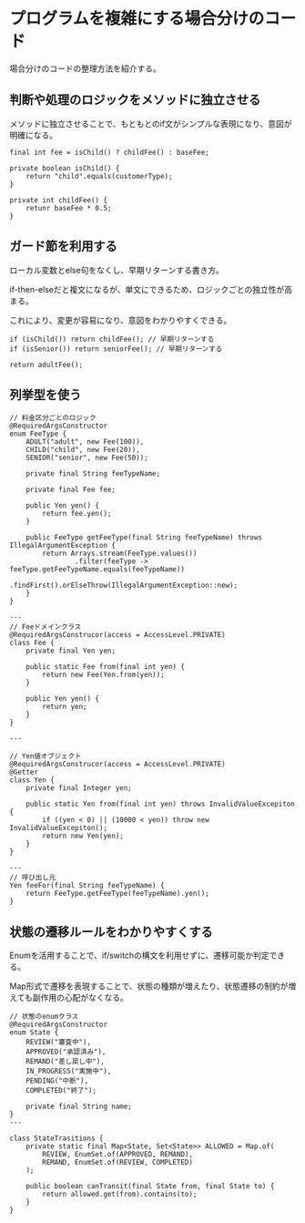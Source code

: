 # プログラムを複雑にする場合分けのコード

場合分けのコードの整理方法を紹介する。

## 判断や処理のロジックをメソッドに独立させる

メソッドに独立させることで、もともとのif文がシンプルな表現になり、意図が明確になる。

```
final int fee = isChild() ? childFee() : baseFee;

private boolean isChild() {
    return "child".equals(customerType);
}

private int childFee() {
    retunr baseFee * 0.5;
}
```

## ガード節を利用する

ローカル変数とelse句をなくし、早期リターンする書き方。

if-then-elseだと複文になるが、単文にできるため、ロジックごとの独立性が高まる。

これにより、変更が容易になり、意図をわかりやすくできる。

```
if (isChild()) return childFee(); // 早期リターンする
if (isSenior()) return seniorFee(); // 早期リターンする

return adultFee();
```

## 列挙型を使う

```
// 料金区分ごとのロジック
@RequiredArgsConstructor
enum FeeType {
    ADULT("adult", new Fee(100)),
    CHILD("child", new Fee(20)),
    SENIOR("senior", new Fee(50));
    
    private final String feeTypeName;
    
    private final Fee fee;
    
    public Yen yen() {
        return fee.yen();
    }
    
    public FeeType getFeeType(final String feeTypeName) throws IllegalArgumentException {
        return Arrays.stream(FeeType.values())
                .filter(feeType -> feeType.getFeeTypeName.equals(feeTypeName))
                .findFirst().orElseThrow(IllegalArgumentException::new);
    }
}

---
// Feeドメインクラス
@RequiredArgsConstrucor(access = AccessLevel.PRIVATE)
class Fee {
    private final Yen yen;
    
    public static Fee from(final int yen) {
        return new Fee(Yen.from(yen));
    }
    
    public Yen yen() {
        return yen;
    }
}

--- 

// Yen値オブジェクト
@RequiredArgsConstrucor(access = AccessLevel.PRIVATE)
@Getter
class Yen {
    private final Integer yen;
    
    public static Yen from(final int yen) throws InvalidValueExcepiton {
        if ((yen < 0) || (10000 < yen)) throw new InvalidValueExcepiton();
        return new Yen(yen);
    }
}

--- 
// 呼び出し元
Yen feeFor(final String feeTypeName) {
    return FeeType.getFeeType(feeTypeName).yen();
}

```

## 状態の遷移ルールをわかりやすくする

Enumを活用することで、if/switchの構文を利用せずに、遷移可能か判定できる。

Map形式で遷移を表現することで、状態の種類が増えたり、状態遷移の制約が増えても副作用の心配がなくなる。

``` 
// 状態のenumクラス
@RequiredArgsConstructor
enum State {
    REVIEW("審査中"),
    APPROVED("承認済み"),
    REMAND("差し戻し中"),
    IN_PROGRESS("実施中"),
    PENDING("中断"),
    COMPLETED("終了");
    
    private final String name;
}
---

class StateTrasitions {
    private static final Map<State, Set<State>> ALLOWED = Map.of(
        REVIEW, EnumSet.of(APPROVED, REMAND),
        REMAND, EnumSet.of(REVIEW, COMPLETED)
    );
    
    public boolean canTransit(final State from, final State to) {
        return allowed.get(from).contains(to);
    }
}
```